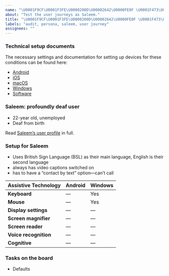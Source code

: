 ```yaml
---
name: "\U0001F9CF\U0001F3FE\U0000200D\U00002642\U0000FE0F \U0001F473\U0001F3FE Test as Saleem"
about: "Test the user journeys as Saleem."
title: "\U0001F9CF\U0001F3FE\U0000200D\U00002642\U0000FE0F \U0001F473\U0001F3FE Test as Saleem"
labels: "audit, persona, saleem, user journey"
assignees: ""
---
```

### Technical setup documents

The necessary settings and documentation for setting up devices for these conditions can be found here:

- [Android](../blob/main/docs/ANDROID.md)
- [iOS](../blob/main/docs/IOS.md)
- [macOS](../blob/main/docs/MACOS.md)
- [Windows](../blob/main/docs/WINDOWS.md)
- [Software](../blob/main/docs/SOFTWARE.md)

### Saleem: profoundly deaf user

- 22-year old, unemployed
- Deaf from birth

Read [Saleem’s user profile](../blob/main/personas/SALEEM.md) in full.

### Setup for Saleem

- Uses British Sign Language (BSL) as their main language, English is their second language
- always has video captions switched on
- has to have a “contact by text” option—can’t call

| Assistive Technology  | Android | Windows |
| --------------------- | ------- | ------- |
| **Keyboard**          | —       | Yes     |
| **Mouse**             | —       | Yes     |
| **Display settings**  | —       | —       |
| **Screen magnifier**  | —       | —       |
| **Screen reader**     | —       | —       |
| **Voice recognition** | —       | —       |
| **Cognitive**         | —       | —       |

### Tasks on the board

- Defaults

